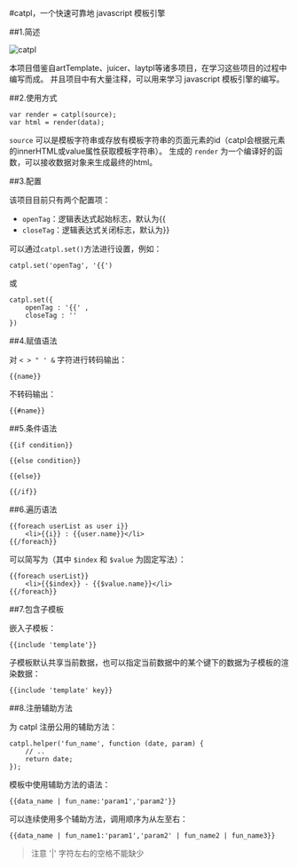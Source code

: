 #catpl，一个快速可靠地 javascript 模板引擎

##1.简述

![catpl](https://liyu365.github.io/catpl/catpl.png)

本项目借鉴自artTemplate、juicer、laytpl等诸多项目，在学习这些项目的过程中编写而成。
并且项目中有大量注释，可以用来学习 javascript 模板引擎的编写。

##2.使用方式

```
var render = catpl(source);
var html = render(data);
```

`source` 可以是模板字符串或存放有模板字符串的页面元素的id（catpl会根据元素的innerHTML或value属性获取模板字符串）。
生成的 `render` 为一个编译好的函数，可以接收数据对象来生成最终的html。

##3.配置

该项目目前只有两个配置项：

* `openTag`：逻辑表达式起始标志，默认为{{
* `closeTag`：逻辑表达式关闭标志，默认为}}

可以通过``catpl.set()``方法进行设置，例如：

```
catpl.set('openTag', '{{')
```

或

```
catpl.set({
    openTag : '{{' ,
    closeTag : ''
})
```

##4.赋值语法

对 `< > " ' &` 字符进行转码输出：

```
{{name}}
```

不转码输出：

```
{{#name}}
```

##5.条件语法

```
{{if condition}}
    
{{else condition}}
    
{{else}}
    
{{/if}}
```

##6.遍历语法

```
{{foreach userList as user i}}
    <li>{{i}} : {{user.name}}</li>
{{/foreach}}
```

可以简写为（其中 `$index` 和 `$value` 为固定写法）：

```
{{foreach userList}}
    <li>{{$index}} - {{$value.name}}</li>
{{/foreach}}
```

##7.包含子模板

嵌入子模板：

```
{{include 'template'}}
```

子模板默认共享当前数据，也可以指定当前数据中的某个键下的数据为子模板的渲染数据：

```
{{include 'template' key}}
```

##8.注册辅助方法

为 catpl 注册公用的辅助方法：

```
catpl.helper('fun_name', function (date, param) {
    // ..
    return date;
});
```

模板中使用辅助方法的语法：

```
{{data_name | fun_name:'param1','param2'}}
```

可以连续使用多个辅助方法，调用顺序为从左至右：

```
{{data_name | fun_name1:'param1','param2' | fun_name2 | fun_name3}}
```

> 注意 '|' 字符左右的空格不能缺少